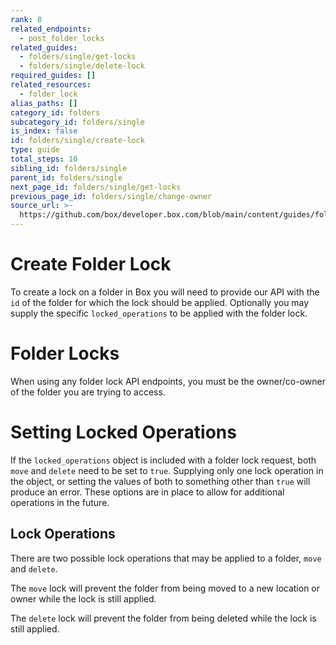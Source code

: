 ```yaml
---
rank: 8
related_endpoints:
  - post_folder_locks
related_guides:
  - folders/single/get-locks
  - folders/single/delete-lock
required_guides: []
related_resources:
  - folder_lock
alias_paths: []
category_id: folders
subcategory_id: folders/single
is_index: false
id: folders/single/create-lock
type: guide
total_steps: 10
sibling_id: folders/single
parent_id: folders/single
next_page_id: folders/single/get-locks
previous_page_id: folders/single/change-owner
source_url: >-
  https://github.com/box/developer.box.com/blob/main/content/guides/folders/single/create-lock.md
---
```

# Create Folder Lock

To create a lock on a folder in Box you will need to provide our API with the
`id` of the folder for which the lock should be applied. Optionally you may
supply the specific `locked_operations` to be applied with the folder lock.

<Message type='notice'>

# Folder Locks

When using any folder lock API endpoints, you must be the owner/co-owner of
the folder you are trying to access.

</Message>

<Samples id='post_folder_locks' >

</Samples>

<Message type='warning'>

# Setting Locked Operations

If the `locked_operations` object is included with a folder lock request,
both `move` and `delete` need to be set to `true`. Supplying only one lock
operation in the object, or setting the values of both to something other
than `true` will produce an error. These options are in place to allow
for additional operations in the future.

</Message>

## Lock Operations

There are two possible lock operations that may be applied to a folder, `move`
and `delete`.

The `move` lock will prevent the folder from being moved to a new location or
owner while the lock is still applied.

The `delete` lock will prevent the folder from being deleted while the lock is
still applied.